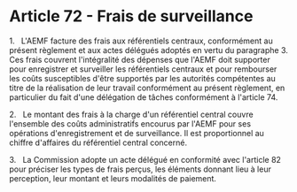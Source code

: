 # Article 72 - Frais de surveillance


1.   L'AEMF facture des frais aux référentiels centraux, conformément au présent règlement et aux actes délégués adoptés en vertu du paragraphe 3. Ces frais couvrent l'intégralité des dépenses que l'AEMF doit supporter pour enregistrer et surveiller les référentiels centraux et pour rembourser les coûts susceptibles d'être supportés par les autorités compétentes au titre de la réalisation de leur travail conformément au présent règlement, en particulier du fait d'une délégation de tâches conformément à l'article 74.

2.   Le montant des frais à la charge d'un référentiel central couvre l'ensemble des coûts administratifs encourus par l'AEMF pour ses opérations d'enregistrement et de surveillance. Il est proportionnel au chiffre d'affaires du référentiel central concerné.

3.   La Commission adopte un acte délégué en conformité avec l'article 82 pour préciser les types de frais perçus, les éléments donnant lieu à leur perception, leur montant et leurs modalités de paiement.
